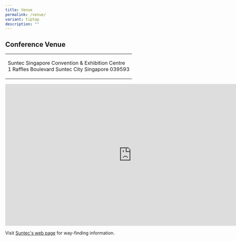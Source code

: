 ```yaml
---
title: Venue
permalink: /venue/
variant: tiptap
description: ""
---
```

<h2>Conference Venue</h2>
<table style="minWidth: 25px">
<colgroup>
<col>
</colgroup>
<tbody>
<tr>
<td rowspan="1" colspan="1">
<p>Suntec Singapore Convention &amp; Exhibition Centre
<br>1 Raffles Boulevard Suntec City Singapore 039593</p>
</td>
</tr>
</tbody>
</table>
<p></p>
<div class="iframe-wrapper">
<iframe style="border:0;" height="450" width="800" allowfullscreen="true" frameborder="0" src="https://www.google.com/maps/embed?pb=!1m18!1m12!1m3!1d3988.760096951402!2d103.85704141475734!3d1.2933763620899517!2m3!1f0!2f0!3f0!3m2!1i1024!2i768!4f13.1!3m3!1m2!1s0x31da190f39ef1be1%3A0x9cc6b74760c38033!2sSuntec%20Singapore%20Convention%20%26%20Exhibition%20Centre!5e0!3m2!1sen!2ssg!4v1694706591100!5m2!1sen!2ssg"></iframe>
</div>
<p>Visit <a href="https://www.suntecsingapore.com/visit" rel="noopener nofollow" target="_blank">Suntec's web page</a> for
way-finding information.</p>
<p></p>